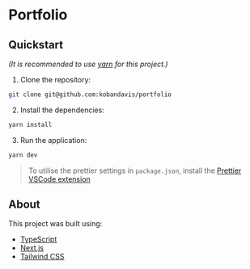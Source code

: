 # Portfolio

## Quickstart

_(It is recommended to use [yarn](https://yarnpkg.com/lang/en/) for this project.)_

1. Clone the repository:

```sh
git clone git@github.com:kobandavis/portfolio
```

2. Install the dependencies:

```sh
yarn install
```

3. Run the application:

```sh
yarn dev
```

> To utilise the prettier settings in `package.json`, install the [Prettier VSCode extension](vscode:extension/esbenp.prettier-vscode)

## About

This project was built using:

-   [TypeScript](https://www.typescriptlang.org/)
-   [Next.js](https://nextjs.org/)
-   [Tailwind CSS](https://tailwindcss.com/)
